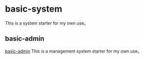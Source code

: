 # basic-system
This is a system starter for my own use。

## basic-admin
[basic-admin](https://github.com/basic-system/basic-admin)
This is a management system starter for my own use。
